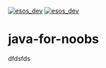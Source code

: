 [![esos_dev](https://s3.amazonaws.com/dev.pstrs.xcut.me/4.99.svg)](http://localhost:3000/subscribe/shaharsol/java-for-noobs)
[![esos_dev](https://img.shields.io/badge/Enterprise%20Support%20Available-%2420%2Fm-green.svg)](http://localhost:3000/subscribe/shaharsol/java-for-noobs)
# java-for-noobs

dfdsfds
